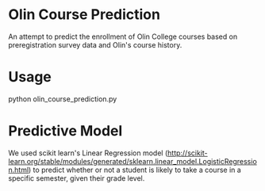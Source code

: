 Olin Course Prediction
======================

An attempt to predict the enrollment of Olin College courses based on preregistration survey data and Olin's course history. 

# Usage

  python olin_course_prediction.py

# Predictive Model

  We used scikit learn's Linear Regression model (http://scikit-learn.org/stable/modules/generated/sklearn.linear_model.LogisticRegression.html) to predict whether or not a student is likely to take a course in a specific semester, given their grade level. 